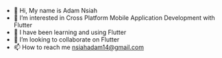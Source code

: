 - 👋 Hi, My name is Adam Nsiah
- 👀 I’m interested in Cross Platform Mobile Application Development with Flutter
- 🌱 I have been learning and using Flutter
- 💞️ I’m looking to collaborate on Flutter
- 📫 How to reach me nsiahadam14@gmail.com

<!---
Adamteh/Adamteh is a ✨ special ✨ repository because its `README.md` (this file) appears on your GitHub profile.
You can click the Preview link to take a look at your changes.
--->
